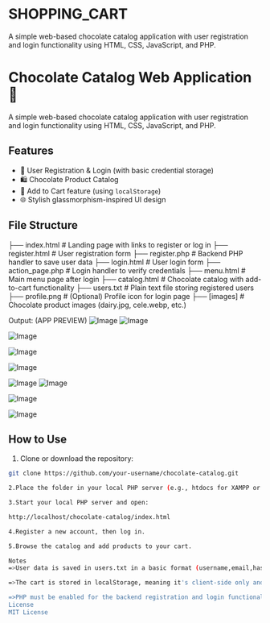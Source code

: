 # SHOPPING_CART
A simple web-based chocolate catalog application with user registration and login functionality using HTML, CSS, JavaScript, and PHP.

# Chocolate Catalog Web Application 🍫

A simple web-based chocolate catalog application with user registration and login functionality using HTML, CSS, JavaScript, and PHP.

## Features

- 🔐 User Registration & Login (with basic credential storage)
- 🛍️ Chocolate Product Catalog
- 🛒 Add to Cart feature (using `localStorage`)
- 🌐 Stylish glassmorphism-inspired UI design

## File Structure
├── index.html # Landing page with links to register or log in
├── register.html # User registration form
├── register.php # Backend PHP handler to save user data
├── login.html # User login form
├── action_page.php # Login handler to verify credentials
├── menu.html # Main menu page after login
├── catalog.html # Chocolate catalog with add-to-cart functionality
├── users.txt # Plain text file storing registered users
├── profile.png # (Optional) Profile icon for login page
├── [images] # Chocolate product images (dairy.jpg, cele.webp, etc.)


Output:
(APP PREVIEW)
![Image](https://github.com/user-attachments/assets/fecf1109-aadd-482a-b741-a093b6e8afe8)
![Image](https://github.com/user-attachments/assets/7291bfa0-788d-49f0-adfc-e22b085da7b7)

![Image](https://github.com/user-attachments/assets/146903f7-8978-4eca-8504-8ae40836f995)

![Image](https://github.com/user-attachments/assets/d3fc631f-1c95-4340-be12-3c774c9c64e5)

![Image](https://github.com/user-attachments/assets/ac33b45a-87b0-41b5-86cd-e664007a7e6a)

![Image](https://github.com/user-attachments/assets/957b52ea-c4fb-432a-923e-2beb675eaef2)
![Image](https://github.com/user-attachments/assets/16c2e801-c3f3-47a3-bd10-c3ec9caa74d0)

![Image](https://github.com/user-attachments/assets/c613dda9-c9aa-4fb9-91d0-b66b714e846f)

![Image](https://github.com/user-attachments/assets/bd73fc91-c09c-4160-9718-84f5ce8aee1a)

## How to Use

1. Clone or download the repository:

  ```bash
  git clone https://github.com/your-username/chocolate-catalog.git

2.Place the folder in your local PHP server (e.g., htdocs for XAMPP or www for WAMP).

3.Start your local PHP server and open:

  http://localhost/chocolate-catalog/index.html

4.Register a new account, then log in.

5.Browse the catalog and add products to your cart.

Notes
  =>User data is saved in users.txt in a basic format (username,email,hashed-password). This is for learning purposes only and not secure for production.

  =>The cart is stored in localStorage, meaning it's client-side only and resets per browser/device.

  =>PHP must be enabled for the backend registration and login functionality to work.
License
MIT License
